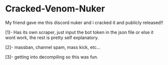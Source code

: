 # Cracked-Venom-Nuker
My friend gave me this discord nuker and i cracked it and publicly released!!

[1]- Has its own scraper, just input the bot token in the json file or else it wont work, the rest is pretty self explanatory.

[2]- massban, channel spam, mass kick, etc...

[3]- getting into decompiling so this was fun.
